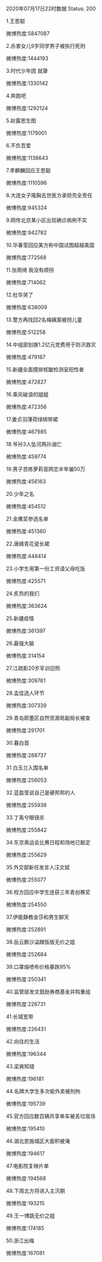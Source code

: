 2020年07月17日22时数据
Status: 200

1.王思聪

微博热度:5847087

2.杀害女儿9岁同学男子被执行死刑

微博热度:1444193

3.时代少年团 就犟

微博热度:1330142

4.奔跑吧

微博热度:1292124

5.赵露思生图

微博热度:1179001

6.不负吾爱

微博热度:1138643

7.李麒麟回应王思聪

微博热度:1110596

8.大连女子隆胸去世医方承担完全责任

微博热度:945324

9.网传北京某小区出现确诊病例不实

微博热度:942782

10.华春莹回应美方称中国试图超越美国

微博热度:772568

11.张雨绮 我没有顺拐

微博热度:714062

12.杜华哭了

微博热度:638009

13.警方再找回2名梅姨案被拐儿童

微博热度:512258

14.中组部划拨1.2亿元党费用于防汛救灾

微博热度:479187

15.新疆全面摸排核酸检测呈阳性者

微博热度:472827

16.乘风破浪的姐姐

微博热度:472356

17.姜贞羽薄荷绿绑带裙

微博热度:467985

18.爷孙3人坠河两孙溺亡

微博热度:459774

19.男子苦练萝莉音网恋半年骗50万

微博热度:456163

20.少年之名

微博热度:454512

21.金鹰奖参选名单

微博热度:451360

22.唐嫣青花瓷长裙

微博热度:448414

23.小学生用第一份工资请父母吃饭

微博热度:425571

24.炙热的我们

微博热度:363624

25.新疆疫情

微博热度:361397

26.最强大脑

微博热度:314154

27.江疏影20岁军训旧照

微博热度:309761

28.孟佳选人环节

微博热度:307339

29.青岛即墨区自然资源局副局长被查

微博热度:291701

30.暮白首

微博热度:288737

31.白玉兰入围名单

微博热度:256053

32.蓝盈莹说自己是硬邦邦的人

微博热度:255938

33.丁禹兮眼镜杀

微博热度:255842

34.东京奥运会比赛日程和场地已敲定

微博热度:255629

35.外交部新任发言人汪文斌

微博热度:255077

36.校方回应中学生连获三年青创赛奖

微博热度:254550

37.伊能静教金莎和男生聊天

微博热度:252891

38.岳云鹏沙溢蹭饭版无价之姐

微博热度:252684

39.口罩熔喷布价格暴跌95%

微博热度:250341

40.监管层发文鼓励券商基金并购重组

微博热度:226731

41.长城宽带

微博热度:226431

42.向往的生活

微博热度:196344

43.梁爽知错

微博热度:196181

44.名牌大学生多次偷外卖被刑拘

微博热度:195739

45.官方回应数百辆共享单车被丢垃圾场

微博热度:195410

46.湖北恩施城区大面积被淹

微博热度:194617

47.电影院复映片单

微博热度:194568

48.下周北方将进入主汛期

微博热度:193215

49.王一博跳无价之姐

微博热度:174185

50.浙江出梅

微博热度:167081

